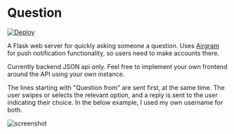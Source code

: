 Question
========

[![Deploy](https://www.herokucdn.com/deploy/button.png)](https://heroku.com/deploy)

A Flask web server for quickly asking someone a question. Uses [Airgram](http://www.airgramapp.com) for push notification functionality, so users need to make accounts there.

Currently backend JSON api only. Feel free to implement your own frontend around the API using your own instance.

The lines starting with "Question from" are sent first, at the same time. The user swipes or selects the relevant option, and a reply is sent to the user indicating their choice. In the below example, I used my own username for both.

![screenshot](http://i.imgur.com/MXTWZY8.png)
